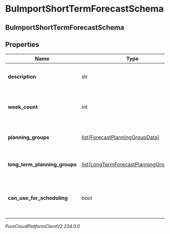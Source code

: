 # BuImportShortTermForecastSchema

## BuImportShortTermForecastSchema

## Properties

|Name | Type | Description | Notes|
|------------ | ------------- | ------------- | -------------|
| **description** | str | The description for the forecast | |
| **week_count** | int | The number of weeks covered by the forecast | |
| **planning_groups** | [list[ForecastPlanningGroupData]](ForecastPlanningGroupData) | The short term planning group data | |
| **long_term_planning_groups** | [list[LongTermForecastPlanningGroupData]](LongTermForecastPlanningGroupData) | The long term planning group data | [optional] |
| **can_use_for_scheduling** | bool | Whether this forecast can be used for scheduling | [optional] |



_PureCloudPlatformClientV2 234.0.0_
